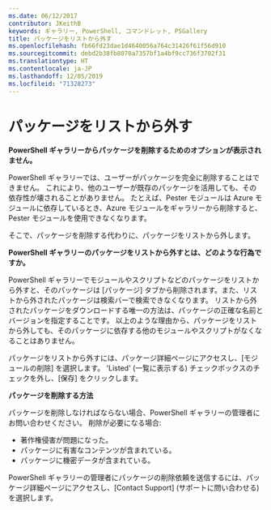 ```yaml
---
ms.date: 06/12/2017
contributor: JKeithB
keywords: ギャラリー, PowerShell, コマンドレット, PSGallery
title: パッケージをリストから外す
ms.openlocfilehash: fb66fd23dae1d4640056a764c31426f61f56d910
ms.sourcegitcommit: debd2b38fb8070a7357bf1a4bf9cc736f3702f31
ms.translationtype: HT
ms.contentlocale: ja-JP
ms.lasthandoff: 12/05/2019
ms.locfileid: "71328273"
---
```

# <a name="unlisting-packages"></a>パッケージをリストから外す

**PowerShell ギャラリーからパッケージを削除するためのオプションが表示されません。**

PowerShell ギャラリーでは、ユーザーがパッケージを完全に削除することはできません。
これにより、他のユーザーが既存のパッケージを活用しても、その依存性が壊されることがありません。
たとえば、Pester モジュールは Azure モジュールに依存しているとき、Azure モジュールをギャラリーから削除すると、Pester モジュールを使用できなくなります。

そこで、パッケージを削除する代わりに、パッケージをリストから外します。

**PowerShell ギャラリーのパッケージをリストから外すとは、どのような行為ですか。**

PowerShell ギャラリーでモジュールやスクリプトなどのパッケージをリストから外すと、そのパッケージは [パッケージ] タブから削除されます。また、リストから外されたパッケージは検索バーで検索できなくなります。
リストから外されたパッケージをダウンロードする唯一の方法は、パッケージの正確な名前とバージョンを指定することです。
以上のような理由から、パッケージをリストから外しても、そのパッケージに依存する他のモジュールやスクリプトがなくなることはありません。

パッケージをリストから外すには、パッケージ詳細ページにアクセスし、[モジュールの削除] を選択します。 'Listed' (一覧に表示する) チェックボックスのチェックを外し、[保存] をクリックします。

**パッケージを削除する方法**

パッケージを削除しなければならない場合、PowerShell ギャラリーの管理者にお問い合わせください。
削除が必要になる場合:
- 著作権侵害が問題になった。
- パッケージに有害なコンテンツが含まれている。
- パッケージに機密データが含まれている。

PowerShell ギャラリーの管理者にパッケージの削除依頼を送信するには、パッケージ詳細ページにアクセスし、[Contact Support] \(サポートに問い合わせる) を選択します。
